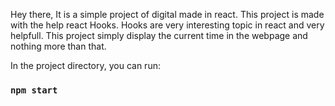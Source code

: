 Hey there, It is a simple project of digital made in react.
This project is made with the help react Hooks.
Hooks are very interesting topic in react and very helpfull.
This project simply display the current time in the webpage and nothing more than that.

In the project directory, you can run:

### `npm start`